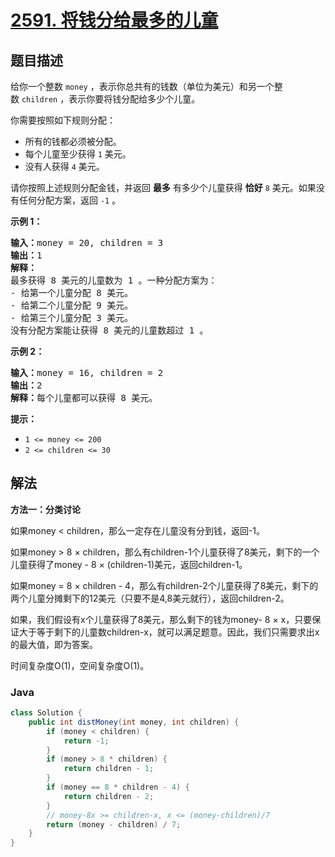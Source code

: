 # [2591. 将钱分给最多的儿童](https://leetcode.cn/problems/distribute-money-to-maximum-children)

## 题目描述

<p>给你一个整数&nbsp;<code>money</code>&nbsp;，表示你总共有的钱数（单位为美元）和另一个整数&nbsp;<code>children</code>&nbsp;，表示你要将钱分配给多少个儿童。</p>

<p>你需要按照如下规则分配：</p>

<ul>
	<li>所有的钱都必须被分配。</li>
	<li>每个儿童至少获得&nbsp;<code>1</code>&nbsp;美元。</li>
	<li>没有人获得 <code>4</code>&nbsp;美元。</li>
</ul>

<p>请你按照上述规则分配金钱，并返回 <strong>最多</strong>&nbsp;有多少个儿童获得 <strong>恰好</strong><em>&nbsp;</em><code>8</code>&nbsp;美元。如果没有任何分配方案，返回&nbsp;<code>-1</code>&nbsp;。</p>

<p><strong>示例 1：</strong></p>

<pre><b>输入：</b>money = 20, children = 3
<b>输出：</b>1
<b>解释：</b>
最多获得 8 美元的儿童数为 1 。一种分配方案为：
- 给第一个儿童分配 8 美元。
- 给第二个儿童分配 9 美元。
- 给第三个儿童分配 3 美元。
没有分配方案能让获得 8 美元的儿童数超过 1 。
</pre>

<p><strong>示例 2：</strong></p>

<pre><b>输入：</b>money = 16, children = 2
<b>输出：</b>2
<b>解释：</b>每个儿童都可以获得 8 美元。
</pre>

<p><strong>提示：</strong></p>

<ul>
	<li><code>1 &lt;= money &lt;= 200</code></li>
	<li><code>2 &lt;= children &lt;= 30</code></li>
</ul>

## 解法

**方法一：分类讨论**

如果money < children，那么一定存在儿童没有分到钱，返回-1。

如果money > 8 × children，那么有children-1个儿童获得了8美元，剩下的一个儿童获得了money - 8 × (children-1)美元，返回children-1。

如果money = 8 × children - 4，那么有children-2个儿童获得了8美元，剩下的两个儿童分摊剩下的12美元（只要不是4,8美元就行），返回children-2。

如果，我们假设有x个儿童获得了8美元，那么剩下的钱为money- 8 × x，只要保证大于等于剩下的儿童数children-x，就可以满足题意。因此，我们只需要求出x的最大值，即为答案。

时间复杂度O(1)，空间复杂度O(1)。

### **Java**

```java
class Solution {
    public int distMoney(int money, int children) {
        if (money < children) {
            return -1;
        }
        if (money > 8 * children) {
            return children - 1;
        }
        if (money == 8 * children - 4) {
            return children - 2;
        }
        // money-8x >= children-x, x <= (money-children)/7
        return (money - children) / 7;
    }
}
```
